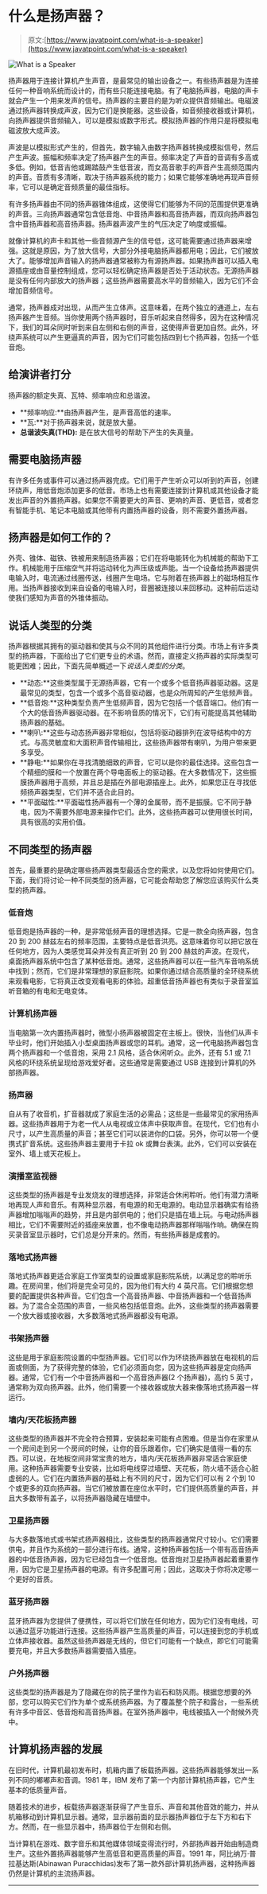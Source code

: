 # 什么是扬声器？

> 原文:[https://www.javatpoint.com/what-is-a-speaker](https://www.javatpoint.com/what-is-a-speaker)

![What is a Speaker](../Images/18ca87d4c6ecfc1b78159206f0174bf6.png)

扬声器用于连接计算机产生声音，是最常见的输出设备之一。有些扬声器是为连接任何一种音响系统而设计的，而有些只能连接电脑。有了电脑扬声器，电脑的声卡就会产生一个用来发声的信号。扬声器的主要目的是为听众提供音频输出。电磁波通过扬声器转换成声波，因为它们是换能器。这些设备，如音频接收器或计算机，向扬声器提供音频输入，可以是模拟或数字形式。模拟扬声器的作用只是将模拟电磁波放大成声波。

声波是以模拟形式产生的，但首先，数字输入由数字扬声器转换成模拟信号，然后产生声波。振幅和频率决定了扬声器产生的声音。频率决定了声音的音调有多高或多低。例如，低音吉他或踢踏鼓产生低音波，而女高音歌手的声音产生高频范围内的声音。音质有多清晰，取决于扬声器系统的能力；如果它能够准确地再现声音频率，它可以是确定音频质量的最佳指标。

有许多扬声器由不同的扬声器锥体组成，这使得它们能够为不同的范围提供更准确的声音。三向扬声器通常包含低音炮、中音扬声器和高音扬声器，而双向扬声器包含中音扬声器和高音扬声器。扬声器声波产生的气压决定了响度或振幅。

就像计算机的声卡和其他一些音频源产生的信号低，这可能需要通过扬声器来增强。这就是原因，为了放大信号，大部分外接电脑扬声器都用电；因此，它们被放大了。能够增加声音输入的扬声器通常被称为有源扬声器。如果扬声器可以插入电源插座或由音量控制组成，您可以轻松确定扬声器是否处于活动状态。无源扬声器是没有任何内部放大的扬声器；这些扬声器需要高水平的音频输入，因为它们不会增加音频信号。

通常，扬声器成对出现，从而产生立体声。这意味着，在两个独立的通道上，左右扬声器产生音频。当你使用两个扬声器时，音乐听起来自然得多，因为在这种情况下，我们的耳朵同时听到来自左侧和右侧的声音，这使得声音更加自然。此外，环绕声系统可以产生更逼真的声音，因为它们可能包括四到七个扬声器，包括一个低音炮。

## 给演讲者打分

扬声器的额定失真、瓦特、频率响应和总谐波。

*   **频率响应:**由扬声器产生，是声音高低的速率。
*   **瓦:**对于扬声器来说，就是放大量。
*   **总谐波失真(THD):** 是在放大信号的帮助下产生的失真量。

## 需要电脑扬声器

有许多任务或事件可以通过扬声器完成。它们用于产生听众可以听到的声音，创建环绕声，用低音炮添加更多的低音。市场上也有需要连接到计算机或其他设备才能发出声音的外置扬声器。如果您不需要更大的声音、更响的声音、更低音，或者您有智能手机、笔记本电脑或其他带有内置扬声器的设备，则不需要外置扬声器。

## 扬声器是如何工作的？

外壳、锥体、磁铁、铁被用来制造扬声器；它们在将电能转化为机械能的帮助下工作。机械能用于压缩空气并将运动转化为声压级或声能。当一个设备给扬声器提供电输入时，电流通过线圈传送，线圈产生电场。它与附着在扬声器上的磁场相互作用。当扬声器接收到来自设备的电输入时，音圈被连接以来回移动。这种前后运动使我们感知为声音的外锥体振动。

## 说话人类型的分类

扬声器根据其拥有的驱动器和使其与众不同的其他组件进行分类。市场上有许多类型的扬声器，下面给出了它们更专业的术语。然而，直接定义扬声器的实际类型可能更困难；因此，下面先简单概述一下*说话人类型的分类*。

*   **动态:**这些类型属于无源扬声器，它有一个或多个低音扬声器驱动器。这是最常见的类型，包含一个或多个高音驱动器，也是众所周知的产生低频声音。
*   **低音炮:**这种类型负责产生低频声音，因为它包括一个低音端口。他们有一个大的低音扬声器驱动器。在不影响音质的情况下，它们有可能提高其他辅助扬声器的基础。
*   **喇叭:**这些与动态扬声器非常相似，包括将驱动器排列在波导结构中的方式。与高灵敏度和大面积声音传输相比，这些扬声器带有喇叭，为用户带来更多享受。
*   **静电:**如果你在寻找清脆细致的声音，它可以是你的最佳选择。这些包含一个精细的膜和一个放置在两个导电面板上的驱动器。在大多数情况下，这些振膜扬声器用于高频，并且总是插在外部电源插座上。此外，如果您正在寻找低频扬声器类型，它们并不适合此目的。
*   **平面磁性:**平面磁性扬声器有一个薄的金属带，而不是振膜。它不同于静电，因为不需要外部电源来操作它们。此外，这些扬声器可以使用很长时间，具有很高的实用价值。

## 不同类型的扬声器

首先，最重要的是确定哪些扬声器类型最适合您的需求，以及您将如何使用它们。下面，我们将讨论一种不同类型的扬声器，它可能会帮助您了解您应该购买什么类型的扬声器。

### 低音炮

低音炮是扬声器的一种，是非常低频声音的理想选择。它是一款全向扬声器，包含 20 到 200 赫兹左右的频率范围，主要特点是低音洪亮。这意味着你可以把它放在任何地方，因为人类感觉耳朵并没有真正听到 20 到 200 赫兹的声波。在现代，桌面扬声器系统中包含了某种低音炮。通常，这些扬声器可以在一些汽车音响系统中找到；然而，它们是非常理想的家庭影院。如果你通过结合高质量的全环绕系统来观看电影，它将真正改变观看电影的体验。超重低音扬声器也有类似于录音室监听音箱的有电和无电变体。

### 计算机扬声器

当电脑第一次内置扬声器时，微型小扬声器被固定在主板上。很快，当他们从声卡毕业时，他们开始插入小型桌面扬声器或您的耳机。通常，这一代电脑扬声器包含两个扬声器和一个低音炮，采用 2.1 风格，适合休闲听众。此外，还有 5.1 或 7.1 风格的环绕系统呈现给游戏爱好者。这些通常是需要通过 USB 连接到计算机的外部扬声器。

### 扬声器

自从有了收音机，扩音器就成了家庭生活的必需品；这些是一些最常见的家用扬声器。这些扬声器用于为老一代人从电视或立体声中获取声音。在现代，它们也有小尺寸，以产生高质量的声音；甚至它们可以装进你的口袋。另外，你可以带一个便携式扩音系统。这些扬声器主要用于卡拉 ok 或舞台表演。此外，它们可以安装在室外、墙上或天花板上。

### 演播室监视器

这些类型的扬声器是专业发烧友的理想选择，非常适合休闲聆听。他们有潜力清晰地再现人声和音乐。有两种显示器，有电源的和无电源的。电动显示器确实有给扬声器增加嗡嗡声的趋势，并且是内部供电的；他们只是插在墙上玩。与电动扬声器相比，它们不需要附近的插座来放置，也不像电动扬声器那样嗡嗡作响。确保在购买录音室显示器时，它们总是分开来的。然而，有些扬声器是成套的。

### 落地式扬声器

落地式扬声器更适合家庭工作室类型的设置或家庭影院系统，以满足您的聆听乐趣。在房间里，他们将是完全可见的，因为他们有大约 4 英尺高。它们根据您想要的配置提供各种声音。它们包含一个高音扬声器、中音扬声器和一个低音扬声器。为了混合全范围的声音，一些风格包括低音炮。此外，这些类型的扬声器需要一个放大器或接收器，大多数落地式扬声器都没有电源。

### 书架扬声器

这些是用于家庭影院设置的中型扬声器。它们可以作为环绕扬声器放在电视机的后面或侧面，为了获得完整的体验，它们必须面向您，因为这些扬声器是定向扬声器。通常，它们有一个中音扬声器和一个高音扬声器(2 个扬声器)，高约 5 英寸，通常称为双向扬声器。此外，他们需要一个接收器或放大器来像落地式扬声器一样运行。

### 墙内/天花板扬声器

这些类型的扬声器并不完全符合预算，安装起来可能有点困难。但是当你在家里从一个房间走到另一个房间的时候，让你的音乐跟着你，它们确实是值得一看的东西。可以说，在地板空间非常宝贵的地方，墙内/天花板扬声器非常适合家庭使用。这种扬声器需要专业安装，比如将电线穿过墙壁、天花板，防火墙不适合心脏虚弱的人。它们在内置扬声器的基础上有不同的尺寸，因为它们可以有 2 个到 10 个或更多的双向扬声器。当它们被放置在座位水平时，它们提供高质量的声音，并且大多数带有盖子，以将扬声器隐藏在墙壁中。

### 卫星扬声器

与大多数落地式或书架式扬声器相比，这些类型的扬声器通常尺寸较小。它们需要供电，并且作为系统的一部分进行布线。通常，这种扬声器包括一个带有高音扬声器的中低音扬声器，因为它已经包含一个低音炮。低音炮对卫星扬声器起着重要作用，因为它是卫星扬声器的电源。有许多配置可用；因此，这取决于你将决定哪一个更好的音质。

### 蓝牙扬声器

蓝牙扬声器为您提供了便携性，可以将它们放在任何地方，因为它们没有电线，可以通过蓝牙功能进行连接。这些扬声器产生高质量的声音，可以连接到您的手机或立体声接收器。虽然这些扬声器是无线的，但它们可能有一个缺点，即它们可能需要充电，并且大多数扬声器需要插入插座。

### 户外扬声器

这些类型的扬声器是为了隐藏在你的院子里作为岩石和防风雨。根据您想要的外部，您可以购买它们作为单个或系统扬声器。为了覆盖整个院子和露台，一些系统有许多中音区、低音炮和高音扬声器。在室外扬声器中，电线被插入一个耐候外壳中。

## 计算机扬声器的发展

在旧时代，计算机最初发布时，机箱内置了板载扬声器。这些扬声器能够发出一系列不同的嘟嘟声和音调。1981 年，IBM 发布了第一个内部计算机扬声器，它产生基本的低质量声音。

随着技术的进步，板载扬声器逐渐获得了产生音乐、声音和其他音效的能力，并从机箱移动到计算机显示器。通常，显示器前面的显示器扬声器位于左下方和右下方。然而，在一些显示器中，扬声器位于左侧和右侧。

当计算机在游戏、数字音乐和其他媒体领域变得流行时，外部扬声器开始由制造商生产。这些外置扬声器能够产生高低音和更高质量的声音。1991 年，阿比纳万·普拉基达斯(Abinawan Puracchidas)发布了第一款外部计算机扬声器，这种扬声器仍然是计算机的主流扬声器。

* * *